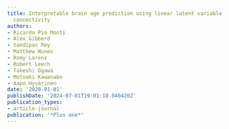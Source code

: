 ```yaml
---
title: Interpretable brain age prediction using linear latent variable models of functional
  connectivity
authors:
- Ricardo Pio Monti
- Alex Gibberd
- Sandipan Roy
- Matthew Nunes
- Romy Lorenz
- Robert Leech
- Takeshi Ogawa
- Motoaki Kawanabe
- Aapo Hyvärinen
date: '2020-01-01'
publishDate: '2024-07-01T19:01:18.040420Z'
publication_types:
- article-journal
publication: '*Plos one*'
---
```

